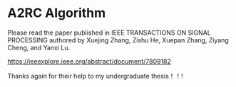 # A2RC Algorithm
Please read the paper published in IEEE TRANSACTIONS ON SIGNAL PROCESSING authored by Xuejing Zhang, Zishu He, Xuepan Zhang, Ziyang Cheng, and Yanxi Lu.

https://ieeexplore.ieee.org/abstract/document/7809182

Thanks again for their help to my undergraduate thesis！！!
